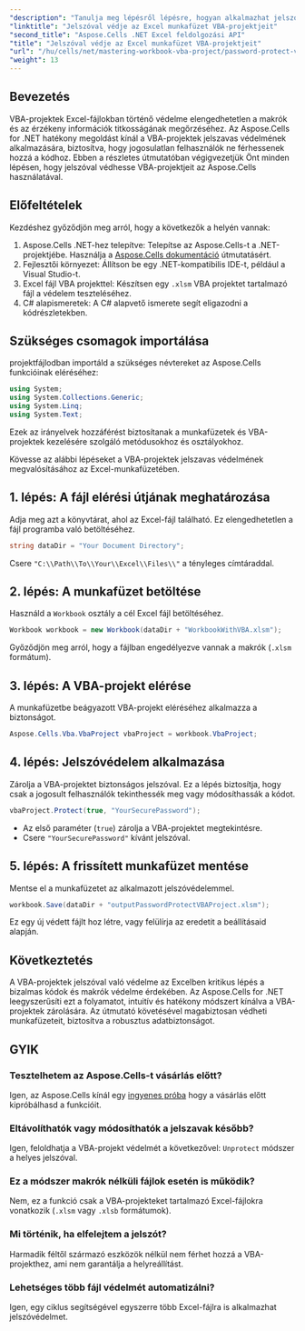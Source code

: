 ```yaml
---
"description": "Tanulja meg lépésről lépésre, hogyan alkalmazhat jelszóvédelmet makrói és bizalmas kódja jogosulatlan hozzáférés elleni védelmére."
"linktitle": "Jelszóval védje az Excel munkafüzet VBA-projektjeit"
"second_title": "Aspose.Cells .NET Excel feldolgozási API"
"title": "Jelszóval védje az Excel munkafüzet VBA-projektjeit"
"url": "/hu/cells/net/mastering-workbook-vba-project/password-protect-vba-projects/"
"weight": 13
---
```


## Bevezetés

VBA-projektek Excel-fájlokban történő védelme elengedhetetlen a makrók és az érzékeny információk titkosságának megőrzéséhez. Az Aspose.Cells for .NET hatékony megoldást kínál a VBA-projektek jelszavas védelmének alkalmazására, biztosítva, hogy jogosulatlan felhasználók ne férhessenek hozzá a kódhoz. Ebben a részletes útmutatóban végigvezetjük Önt minden lépésen, hogy jelszóval védhesse VBA-projektjeit az Aspose.Cells használatával.

## Előfeltételek

Kezdéshez győződjön meg arról, hogy a következők a helyén vannak:

1. Aspose.Cells .NET-hez telepítve: Telepítse az Aspose.Cells-t a .NET-projektjébe. Használja a [Aspose.Cells dokumentáció](https://reference.aspose.com/cells/net/) útmutatásért.
2. Fejlesztői környezet: Állítson be egy .NET-kompatibilis IDE-t, például a Visual Studio-t.
3. Excel fájl VBA projekttel: Készítsen egy `.xlsm` VBA projektet tartalmazó fájl a védelem teszteléséhez.
4. C# alapismeretek: A C# alapvető ismerete segít eligazodni a kódrészletekben.

## Szükséges csomagok importálása

projektfájlodban importáld a szükséges névtereket az Aspose.Cells funkcióinak eléréséhez:

```csharp
using System;
using System.Collections.Generic;
using System.Linq;
using System.Text;
```

Ezek az irányelvek hozzáférést biztosítanak a munkafüzetek és VBA-projektek kezelésére szolgáló metódusokhoz és osztályokhoz.

Kövesse az alábbi lépéseket a VBA-projektek jelszavas védelmének megvalósításához az Excel-munkafüzetében.

## 1. lépés: A fájl elérési útjának meghatározása

Adja meg azt a könyvtárat, ahol az Excel-fájl található. Ez elengedhetetlen a fájl programba való betöltéséhez.

```csharp
string dataDir = "Your Document Directory";
```

Csere `"C:\\Path\\To\\Your\\Excel\\Files\\"` a tényleges címtáraddal.

## 2. lépés: A munkafüzet betöltése

Használd a `Workbook` osztály a cél Excel fájl betöltéséhez.

```csharp
Workbook workbook = new Workbook(dataDir + "WorkbookWithVBA.xlsm");
```

Győződjön meg arról, hogy a fájlban engedélyezve vannak a makrók (`.xlsm` formátum).

## 3. lépés: A VBA-projekt elérése

A munkafüzetbe beágyazott VBA-projekt eléréséhez alkalmazza a biztonságot.

```csharp
Aspose.Cells.Vba.VbaProject vbaProject = workbook.VbaProject;
```

## 4. lépés: Jelszóvédelem alkalmazása

Zárolja a VBA-projektet biztonságos jelszóval. Ez a lépés biztosítja, hogy csak a jogosult felhasználók tekinthessék meg vagy módosíthassák a kódot.

```csharp
vbaProject.Protect(true, "YourSecurePassword");
```

- Az első paraméter (`true`) zárolja a VBA-projektet megtekintésre.
- Csere `"YourSecurePassword"` kívánt jelszóval.

## 5. lépés: A frissített munkafüzet mentése

Mentse el a munkafüzetet az alkalmazott jelszóvédelemmel.

```csharp
workbook.Save(dataDir + "outputPasswordProtectVBAProject.xlsm");
```

Ez egy új védett fájlt hoz létre, vagy felülírja az eredetit a beállításaid alapján.

## Következtetés

A VBA-projektek jelszóval való védelme az Excelben kritikus lépés a bizalmas kódok és makrók védelme érdekében. Az Aspose.Cells for .NET leegyszerűsíti ezt a folyamatot, intuitív és hatékony módszert kínálva a VBA-projektek zárolására. Az útmutató követésével magabiztosan védheti munkafüzeteit, biztosítva a robusztus adatbiztonságot.

## GYIK

### Tesztelhetem az Aspose.Cells-t vásárlás előtt?
Igen, az Aspose.Cells kínál egy [ingyenes próba](https://releases.aspose.com/) hogy a vásárlás előtt kipróbálhasd a funkcióit.

### Eltávolíthatók vagy módosíthatók a jelszavak később?
Igen, feloldhatja a VBA-projekt védelmét a következővel: `Unprotect` módszer a helyes jelszóval.

### Ez a módszer makrók nélküli fájlok esetén is működik?
Nem, ez a funkció csak a VBA-projekteket tartalmazó Excel-fájlokra vonatkozik (`.xlsm` vagy `.xlsb` formátumok).

### Mi történik, ha elfelejtem a jelszót?
Harmadik féltől származó eszközök nélkül nem férhet hozzá a VBA-projekthez, ami nem garantálja a helyreállítást.

### Lehetséges több fájl védelmét automatizálni?
Igen, egy ciklus segítségével egyszerre több Excel-fájlra is alkalmazhat jelszóvédelmet.